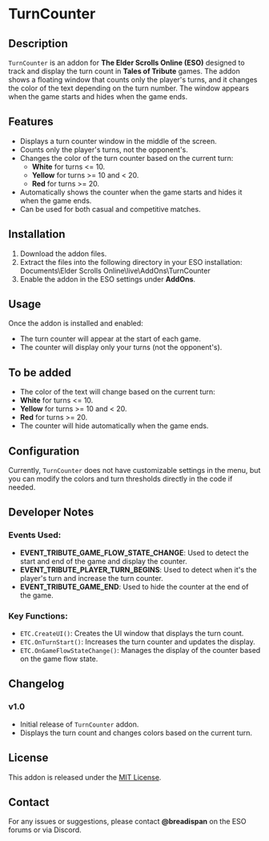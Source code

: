 # TurnCounter

## Description
`TurnCounter` is an addon for **The Elder Scrolls Online (ESO)** designed to track and display the turn count in **Tales of Tribute** games. The addon shows a floating window that counts only the player's turns, and it changes the color of the text depending on the turn number. The window appears when the game starts and hides when the game ends.

## Features
- Displays a turn counter window in the middle of the screen.
- Counts only the player's turns, not the opponent's.
- Changes the color of the turn counter based on the current turn:
  - **White** for turns <= 10.
  - **Yellow** for turns >= 10 and < 20.
  - **Red** for turns >= 20.
- Automatically shows the counter when the game starts and hides it when the game ends.
- Can be used for both casual and competitive matches.

## Installation

1. Download the addon files.
2. Extract the files into the following directory in your ESO installation:
Documents\Elder Scrolls Online\live\AddOns\TurnCounter
3. Enable the addon in the ESO settings under **AddOns**.

## Usage

Once the addon is installed and enabled:
- The turn counter will appear at the start of each game.
- The counter will display only your turns (not the opponent's).
## To be added
- The color of the text will change based on the current turn:
- **White** for turns <= 10.
- **Yellow** for turns >= 10 and < 20.
- **Red** for turns >= 20.
- The counter will hide automatically when the game ends.

## Configuration

Currently, `TurnCounter` does not have customizable settings in the menu, but you can modify the colors and turn thresholds directly in the code if needed.

## Developer Notes

### Events Used:
- **EVENT_TRIBUTE_GAME_FLOW_STATE_CHANGE**: Used to detect the start and end of the game and display the counter.
- **EVENT_TRIBUTE_PLAYER_TURN_BEGINS**: Used to detect when it's the player's turn and increase the turn counter.
- **EVENT_TRIBUTE_GAME_END**: Used to hide the counter at the end of the game.

### Key Functions:
- `ETC.CreateUI()`: Creates the UI window that displays the turn count.
- `ETC.OnTurnStart()`: Increases the turn counter and updates the display.
- `ETC.OnGameFlowStateChange()`: Manages the display of the counter based on the game flow state.

## Changelog

### v1.0
- Initial release of `TurnCounter` addon.
- Displays the turn count and changes colors based on the current turn.

## License
This addon is released under the [MIT License](https://opensource.org/licenses/MIT).

## Contact
For any issues or suggestions, please contact **@breadispan** on the ESO forums or via Discord.

